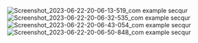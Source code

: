 ![Screenshot_2023-06-22-20-06-13-519_com example secqur](https://github.com/love9897/secqur/assets/43597053/d45006dc-eaf0-4913-b6ee-88f4d9fdad74)
![Screenshot_2023-06-22-20-06-32-535_com example secqur](https://github.com/love9897/secqur/assets/43597053/04dc2ac1-af66-4d41-95d1-5ef2afe46527)
![Screenshot_2023-06-22-20-06-43-054_com example secqur](https://github.com/love9897/secqur/assets/43597053/15960dcd-7ccf-40d7-85f6-589f7804decc)
![Screenshot_2023-06-22-20-06-50-848_com example secqur](https://github.com/love9897/secqur/assets/43597053/24345e97-b832-469a-9cd6-2cfb4b14617f)
